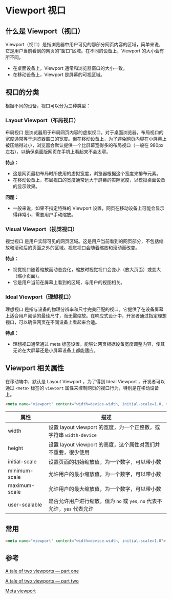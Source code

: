 # Viewport 视口

## 什么是 Viewport（视口）

Viewport（视口）是指浏览器中用户可见的那部分网页内容的区域，简单来说，它是用户当前看到的网页的“窗口”区域。在不同的设备上，Viewport 的大小会有所不同。

- 在桌面设备上，Viewport 通常和浏览器窗口的大小一致。
- 在移动设备上，Viewport 是屏幕的可视区域。

## 视口的分类

根据不同的设备，视口可以分为三种类型：

### Layout Viewport（布局视口）

布局视口 是浏览器用于布局网页内容的虚拟视口。对于桌面浏览器，布局视口的宽度通常等于浏览器窗口的宽度。但在移动设备上，为了避免网页内容在小屏幕上被压缩得过小，浏览器会默认提供一个比屏幕宽得多的布局视口（一般在 980px 左右），以确保桌面版网页在手机上看起来不会太窄。

**特点：**

- 这是网页最初布局时所使用的虚拟宽度，浏览器根据这个宽度来排布元素。
- 在移动设备上，布局视口的宽度通常远大于屏幕的实际宽度，以模拟桌面设备的显示效果。

**问题：**

- 一般来说，如果不指定特殊的 Viewport 设置，网页在移动设备上可能会显示得非常小，需要用户手动缩放。

### Visual Viewport（视觉视口）

视觉视口 是用户实际可见的网页区域。这是用户当前看到的网页部分，不包括缩放和滚动后的页面之外的区域。视觉视口会随着缩放和滚动而改变。

**特点：**

- 视觉视口随着缩放而动态变化，缩放时视觉视口会变小（放大页面）或变大（缩小页面）。
- 它是用户当前在屏幕上看到的区域，与用户的视图相关。

### Ideal Viewport（理想视口）

理想视口 是指与设备的物理分辨率和尺寸完美匹配的视口。它提供了在设备屏幕上适合用户阅读的最佳尺寸，而无需缩放。在响应式设计中，开发者通过指定理想视口，可以确保网页在不同设备上看起来合适。

**特点：**

- 理想视口通常通过 meta 标签设置，能够让网页根据设备宽度调整内容，使其无论在大屏幕还是小屏幕设备上都能适应。

## Viewport 相关属性

在移动端中，默认是 Layout Viewport ，为了得到 Ideal Viewport ，开发者可以通过 `<meta>` 标签的 `viewport` 属性来控制网页的视口行为，特别是在移动设备上。

```html
<meta name="viewport" content="width=device-width, initial-scale=1.0, maximum-scale=1.0, minimum-scale=1.0, user-scalable=no">
```

| 属性          | 描述                                                         |
| ------------- | ------------------------------------------------------------ |
| width         | 设置 layout viewport 的宽度，为一个正整数，或字符串 `width-device` |
| height        | 设置 layout viewport 的高度，这个属性对我们并不重要，很少使用 |
| initial-scale | 设置页面的初始缩放值，为一个数字，可以带小数                 |
| minimum-scale | 允许用户的最小缩放值，为一个数字，可以带小数                 |
| maximum-scale | 允许用户的最大缩放值，为一个数字，可以带小数                 |
| user-scalable | 是否允许用户进行缩放，值为 `no` 或 `yes`, `no` 代表不允许，`yes` 代表允许 |

## 常用

```html
<meta name="viewport" content="width=device-width, initial-scale=1.0">
```

## 参考

[A tale of two viewports — part one](https://www.quirksmode.org/mobile/viewports.html)

[A tale of two viewports — part two](https://www.quirksmode.org/mobile/viewports2.html)

[Meta viewport](https://www.quirksmode.org/mobile/metaviewport/)
